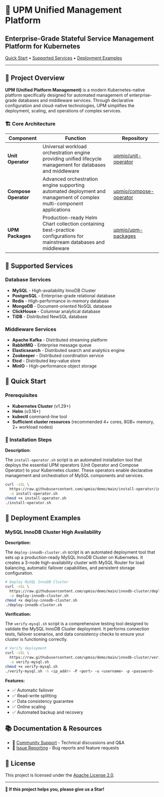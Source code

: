 # 🚀 UPM Unified Management Platform

## Enterprise-Grade Stateful Service Management Platform for Kubernetes

[Quick Start](#-quick-start) •
[Supported Services](#-supported-services) •
[Deployment Examples](#-deployment-examples)

---

## 📖 Project Overview

**UPM (Unified Platform Management)** is a modern Kubernetes-native platform
specifically designed for automated management of enterprise-grade databases
and middleware services.
Through declarative configuration and cloud-native technologies,
UPM simplifies the deployment, scaling, and operations of complex services.

### 🏗️ Core Architecture

| Component | Function | Repository |
|-----------|----------|------------|
| **Unit Operator** | Universal workload orchestration engine providing unified lifecycle management for databases and middleware | [upmio/unit-operator][1] |
| **Compose Operator** | Advanced orchestration engine supporting automated deployment and management of complex multi-component applications | [upmio/compose-operator][2] |
| **UPM Packages** | Production-ready Helm Chart collection containing best-practice configurations for mainstream databases and middleware | [upmio/upm-packages][3] |

[1]: https://github.com/upmio/unit-operator
[2]: https://github.com/upmio/compose-operator
[3]: https://github.com/upmio/upm-packages

## 🎯 Supported Services

### Database Services

- **MySQL** - High-availability InnoDB Cluster
- **PostgreSQL** - Enterprise-grade relational database
- **Redis** - High-performance in-memory database
- **MongoDB** - Document-oriented NoSQL database
- **ClickHouse** - Columnar analytical database
- **TiDB** - Distributed NewSQL database

### Middleware Services

- **Apache Kafka** - Distributed streaming platform
- **RabbitMQ** - Enterprise message queue
- **Elasticsearch** - Distributed search and analytics engine
- **Zookeeper** - Distributed coordination service
- **Etcd** - Distributed key-value store
- **MinIO** - High-performance object storage

## 🚀 Quick Start

### Prerequisites

- **Kubernetes Cluster** (v1.29+)
- **Helm** (v3.16+)
- **kubectl** command-line tool
- **Sufficient cluster resources** (recommended 4+ cores, 8GB+ memory, 2+ workload nodes)

### 🔧 Installation Steps

**Description:**

The `install-operator.sh` script is an automated installation tool that deploys the essential UPM operators (Unit Operator and Compose Operator) to your Kubernetes cluster. These operators enable declarative management and orchestration of MySQL components and services.

```bash
curl -sSL \
  https://raw.githubusercontent.com/upmio/demo/main/install-operator/install-operator.sh \
  -o install-operator.sh
chmod +x install-operator.sh
./install-operator.sh
```

## 🔨 Deployment Examples

### MySQL InnoDB Cluster High Availability

**Description:**

The `deploy-innodb-cluster.sh` script is an automated deployment tool that sets up a production-ready MySQL InnoDB Cluster on Kubernetes. It creates a 3-node high-availability cluster with MySQL Router for load balancing, automatic failover capabilities, and persistent storage configuration.

```bash
# Deploy MySQL InnoDB Cluster
curl -sSL \
  https://raw.githubusercontent.com/upmio/demo/main/innodb-cluster/deploy-innodb-cluster.sh \
  -o deploy-innodb-cluster.sh
chmod +x deploy-innodb-cluster.sh
./deploy-innodb-cluster.sh
```

**Verification:**

The `verify-mysql.sh` script is a comprehensive testing tool designed to validate the MySQL InnoDB Cluster deployment. It performs connection tests, failover scenarios, and data consistency checks to ensure your cluster is functioning correctly.

```bash
# Verify deployment
curl -sSL \
  https://raw.githubusercontent.com/upmio/demo/main/innodb-cluster/verify-mysql.sh \
  -o verify-mysql.sh
chmod +x verify-mysql.sh
./verify-mysql.sh -h <ip_addr> -P <port> -u <username> -p <password>
```

**Features:**

- ✅ Automatic failover
- ✅ Read-write splitting
- ✅ Data consistency guarantee
- ✅ Online scaling
- ✅ Automated backup and recovery

## 📚 Documentation & Resources

- 💬 [Community Support](https://github.com/upmio/demo/discussions) -
  Technical discussions and Q&A
- 🐛 [Issue Reporting](https://github.com/upmio/demo/issues) - Bug reports
  and feature requests

## 📄 License

This project is licensed under the [Apache License 2.0](LICENSE).

---

**🌟 If this project helps you, please give us a Star!**
